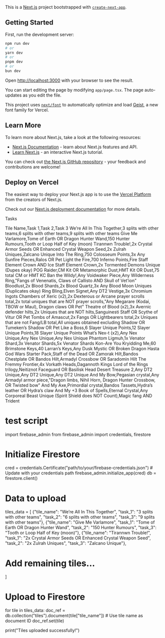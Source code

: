 This is a [Next.js](https://nextjs.org) project bootstrapped with [`create-next-app`](https://nextjs.org/docs/app/api-reference/cli/create-next-app).

## Getting Started

First, run the development server:

```bash
npm run dev
# or
yarn dev
# or
pnpm dev
# or
bun dev
```

Open [http://localhost:3000](http://localhost:3000) with your browser to see the result.

You can start editing the page by modifying `app/page.tsx`. The page auto-updates as you edit the file.

This project uses [`next/font`](https://nextjs.org/docs/app/building-your-application/optimizing/fonts) to automatically optimize and load [Geist](https://vercel.com/font), a new font family for Vercel.

## Learn More

To learn more about Next.js, take a look at the following resources:

- [Next.js Documentation](https://nextjs.org/docs) - learn about Next.js features and API.
- [Learn Next.js](https://nextjs.org/learn) - an interactive Next.js tutorial.

You can check out [the Next.js GitHub repository](https://github.com/vercel/next.js) - your feedback and contributions are welcome!

## Deploy on Vercel

The easiest way to deploy your Next.js app is to use the [Vercel Platform](https://vercel.com/new?utm_medium=default-template&filter=next.js&utm_source=create-next-app&utm_campaign=create-next-app-readme) from the creators of Next.js.

Check out our [Next.js deployment documentation](https://nextjs.org/docs/app/building-your-application/deploying) for more details.

Tasks

Tile Name,Task 1,Task 2,Task 3
We’re All In This Together,3 splits with other teams,6 splits with other teams,9 splits with other teams
Give Me Varlamore,Tome of Earth OR Dragon Hunter Wand,150 Hunter Rumours,Tooth or Loop Half of Key (moon)
Tirannwn Trouble!,2x Crystal Armor Seeds OR Enhanced Crystal Weapon Seed,2x Zulrah Uniques,Zalcano Unique
Into The Ring,750 Colosseum Points,3x Any Sunfire Pieces,Ralos OR Pet
Light the Fire,700 Inferno Points,Fire Staff Element Crown AND Ice Staff Element Crown,2x Tormented Demons Unique (Dupes okay)
POG Raider,CM Kit OR Metamorphic Dust,HMT Kit OR Dust,75 total CM or HMT KC
Ban the Wildy!,Any Voidwaker Piece,Any Wilderness Ring,"Fangs of Venenatis, Claws of Callisto AND Skull of Vet’ion"
Bloodlust,2x Blood Shards,2x Blood Quartz,3x Any Blood Moon Uniques (Duplicates okay)
Ring Bling,Elven Signet,Any DT2 Vestige,3x Chromium Ingots
Chambers of Xeric (x2),2x Dexterous or Arcane prayer scrolls total,2x total uniques that are NOT prayer scrolls,"Any Megarare (Kodai, TBOW or Maul), Dragon claws OR Pet"
Theatre of Blood (x2),3x Avernic defender hilts,2x Uniques that are NOT hilts,Sanguinesti Staff OR Scythe of Vitur OR Pet
Tombs of Amascut,2x Fangs OR Lightbearers total,2x Uniques that are not Fang/LB total,All uniques obtained excluding Shadow OR Tumeken’s Shadow OR Pet
Like a Boss,6 Slayer Unique Points,12 Slayer Unique Points,18 Slayer Unique Points
What’s Nex-t (x2),Any Nex Unique,Any Nex Unique,Any Nex Unique
Phantom Ligmuh,1x Venator Shard,3x Venator Shards,5x Venator Shards
Kon-Are You Kryidding Me,60 Brimstone Keys,40 Larran’s Keys,Any Dusk Mystic OR Broken Dragon Hasta
God Wars Starter Pack,Staff of the Dead OR Zamorak Hilt,Bandos Chestplate OR Bandos Hilt,Armadyl Crossbow OR Saradomin Hilt
The Fremmy Frontier,4x Vorkath Heads,Dagannoth Kings Lord of the Rings trilogy,Neitiznot Faceguard OR Basilisk Head
Desert Treasure 2,Any DT2 Unique,Any DT2 Unique,Any DT2 Unique
And My Bow,Pegasian crystal,Any Armadyl armor piece,"Dragon limbs, Nihil Horn, Dragon Hunter Crossbow, OR Twisted bow"
And My Axe,Primordial crystal,Bandos Tassets,Hydra’s leather OR Hydra’s claw
And My +3 Book of Spells,Eternal Crystal,Any Corporeal Beast Unique (Spirit Shield does NOT Count),Magic fang AND Trident

# test script

import firebase_admin
from firebase_admin import credentials, firestore

# Initialize Firestore

cred = credentials.Certificate("path/to/your/firebase-credentials.json") # Update with your credentials path
firebase_admin.initialize_app(cred)
db = firestore.client()

# Data to upload

tiles_data = [
{"tile_name": "We’re All In This Together", "task_1": "3 splits with other teams", "task_2": "6 splits with other teams", "task_3": "9 splits with other teams"},
{"tile_name": "Give Me Varlamore", "task_1": "Tome of Earth OR Dragon Hunter Wand", "task_2": "150 Hunter Rumours", "task_3": "Tooth or Loop Half of Key (moon)"},
{"tile_name": "Tirannwn Trouble!", "task_1": "2x Crystal Armor Seeds OR Enhanced Crystal Weapon Seed", "task_2": "2x Zulrah Uniques", "task_3": "Zalcano Unique"},
# Add remaining tiles...
]

# Upload to Firestore

for tile in tiles_data:
doc_ref = db.collection("tiles").document(tile["tile_name"]) # Use tile name as document ID
doc_ref.set(tile)

print("Tiles uploaded successfully!")
